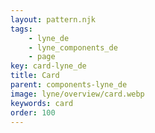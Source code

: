 ```yaml
---
layout: pattern.njk
tags: 
    - lyne_de
    - lyne_components_de
    - page
key: card-lyne_de
title: Card
parent: components-lyne_de
image: lyne/overview/card.webp
keywords: card
order: 100
---
```

